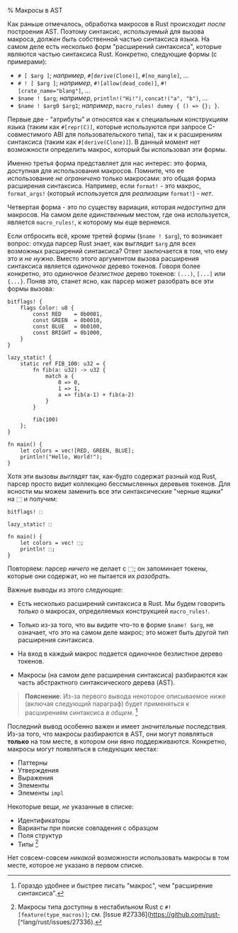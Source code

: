 % Макросы в AST

Как раньше отмечалось, обработка макросов в Rust происходит *после* построения
AST. Поэтому синтаксис, используемый для вызова макроса, *должен быть*
собственной частью синтаксиса языка. На самом деле есть несколько форм
"расширений синтаксиса", которые являются частью синтаксиса Rust. Конкретно,
следующие формы (с примерами):

* `# [ $arg ]`; *например*, `#[derive(Clone)]`, `#[no_mangle]`, …
* `# ! [ $arg ]`; *например*, `#![allow(dead_code)]`, `#![crate_name="blang"]`, …
* `$name ! $arg`; *например*, `println!("Hi!")`, `concat!("a", "b")`, …
* `$name ! $arg0 $arg1`; *например*, `macro_rules! dummy { () => {}; }`.

Первые две -  "атрибуты" и относятся как к специальным конструкциям языка
(таким как `#[repr(C)]`, которые используются при запросе C-совместимого ABI для
пользовательского типа), так и к расширениям синтаксиса (таким как
`#[derive(Clone)]`). В данный момент нет возможности определить макрос, который
бы использовал эти формы.

Именно третья форма представляет для нас интерес: это форма, доступная для
использования макросов. Помните, что ее использование *не ограничено* только макросами:
это общая форма расширения синтаксиса.  Например, если `format!` - это
макрос, `format_args!` (который используется для *реализации* `format!`) -
*нет*.

Четвертая форма - это по существу вариация, которая *недоступна* для макросов.
На самом деле *единственным* местом, где она используется, является
`macro_rules!`, к которому мы еще вернемся.

Если отбросить всё, кроме третей формы (`$name ! $arg`), то возникает вопрос: откуда парсер
Rust знает, как выглядит `$arg` для всех возможных расширений синтаксиса? Ответ
заключается в том, что ему это и *не нужно*. Вместо этого аргументом вызова
расширения синтаксиса является *одиночное* дерево токенов. Говоря более
конкретно, это одиночное *безлистное* дерево токенов: `(...)`, `[...]` или
`{...}`. Поняв это, станет ясно, как парсер может разобрать все эти формы вызова:

```ignore
bitflags! {
    flags Color: u8 {
        const RED    = 0b0001,
        const GREEN  = 0b0010,
        const BLUE   = 0b0100,
        const BRIGHT = 0b1000,
    }
}

lazy_static! {
    static ref FIB_100: u32 = {
        fn fib(a: u32) -> u32 {
            match a {
                0 => 0,
                1 => 1,
                a => fib(a-1) + fib(a-2)
            }
        }

        fib(100)
    };
}

fn main() {
    let colors = vec![RED, GREEN, BLUE];
    println!("Hello, World!");
}
```

Хотя эти вызовы *выглядят* так, как-будто содержат разный код Rust, парсер
просто видит коллекцию бессмысленных деревьев токенов. Для ясности мы можем
заменить все эти синтаксические "черные ящики" на ⬚ и получим:

```text
bitflags! ⬚

lazy_static! ⬚

fn main() {
    let colors = vec! ⬚;
    println! ⬚;
}
```

Повторяем: парсер *ничего* не делает с ⬚; он запоминает токены, которые они
содержат, но не пытается их *разобрать*.

Важные выводы из этого следующие:

* Есть несколько расширений синтаксиса в Rust. Мы будем говорить *только* о
макросах, определяемых конструкцией `macro_rules!`.

* Только из-за того, что вы видите что-то в форме `$name! $arg`, не означает,
что это на самом деле макрос; это может быть другой тип расширения синтаксиса.

* На вход в каждый макрос подается одиночное безлистное дерево токенов.

* Макросы (на самом деле расширения синтаксиса) разбираются как
часть абстрактного синтаксического дерева (AST).


> **Пояснение**: Из-за первого вывода некоторое описываемое ниже (включая
 следующий параграф) будет применяться к расширениям синтаксиса *в общем*. 
 [^писатель-ленив]

[^писатель-ленив]: Гораздо удобнее и быстрее писать "макрос", чем "расширение
синтаксиса".

Последний вывод особенно важен и имеет *значительные* последствия. Из-за того,
что макросы разбираются в AST, они могут появляться **только** на том месте, в
котором они явно поддерживаются. Конкретно, макросы могут появляться в следующих
местах:

* Паттерны
* Утверждения
* Выражения
* Элементы
* Элементы `impl` 

Некоторые вещи, *не* указанные в списке:

* Идентификаторы
* Варианты при поиске совпадения с образцом
* Поля структур
* Типы [^макросы-типы]

[^макросы-типы]: Макросы типа доступны в нестабильном Rust с
`#![feature(type_macros)]`; см. [Issue #27336](https://github.com/rust-
[^lang/rust/issues/27336).

Нет совсем-совсем *никакой* возможности использовать макросы в том
месте, которое *не* указано в первом списке.
